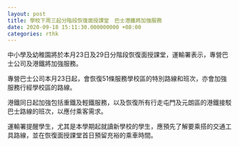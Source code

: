 ```yaml
---
layout: post
title: 學校下周三起分階段恢復面授課堂　巴士港鐵將加強服務
date: 2020-09-18 15:11:30.000000000 +08:00
categories: rthk
---
```


中小學及幼稚園將於本月23日及29日分階段恢復面授課堂，運輸署表示，專營巴士公司及港鐵將加強服務。

專營巴士公司本月23日起，會恢復51條服務學校區的特別路線和班次，亦會加強服務行經學校區的路線。

港鐵同日起加強包括重鐵及輕鐵服務，以及恢復所有行走屯門及元朗區的港鐵接駁巴士路線的班次，以應付乘客需求。

運輸署提醒學生，尤其是本學期起就讀新學校的學生，應預先了解要乘搭的交通工具路線，並在恢復面授課堂首日預留充裕的乘車時間。
